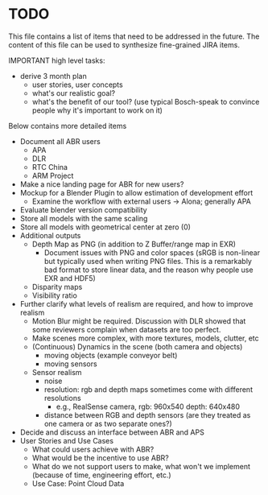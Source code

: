 # TODO

This file contains a list of items that need to be addressed in the future.
The content of this file can be used to synthesize fine-grained JIRA items.

IMPORTANT high level tasks:

* derive 3 month plan
  + user stories, user concepts
  + what's our realistic goal?
  + what's the benefit of our tool? (use typical Bosch-speak to convince people
    why it's important to work on it)

Below contains more detailed items

* Document all ABR users
  - APA
  - DLR
  - RTC China
  - ARM Project
* Make a nice landing page for ABR for new users?
* Mockup for a Blender Plugin to allow estimation of development effort
  + Examine the workflow with external users -> Alona; generally APA
* Evaluate blender version compatibility
* Store all models with the same scaling
* Store all models with geometrical center at zero (0)
* Additional outputs
  + Depth Map as PNG (in addition to Z Buffer/range map in EXR)
    - Document issues with PNG and color spaces (sRGB is non-linear but
      typically used when writing PNG files. This is a remarkably bad format to
      store linear data, and the reason why people use EXR and HDF5)
  + Disparity maps
  + Visibility ratio
* Further clarify what levels of realism are required, and how to improve
  realism
  + Motion Blur might be required. Discussion with DLR showed that some
    reviewers complain when datasets are too perfect.
  + Make scenes more complex, with more textures, models, clutter, etc
  + (Continuous) Dynamics in the scene (both camera and objects)
    - moving objects (example conveyor belt)
    - moving sensors
  + Sensor realism
    - noise
    - resolution: rgb and depth maps sometimes come with different resolutions
        - e.g., RealSense camera, rgb: 960x540 depth: 640x480
    - distance between RGB and depth sensors (are they treated as one camera or as two separate ones?)
* Decide and discuss an interface between ABR and APS
* User Stories and Use Cases
  + What could users achieve with ABR?
  + What would be the incentive to use ABR?
  + What do we not support users to make, what won't we implement (because of
    time, engineering effort, etc.)
  + Use Case: Point Cloud Data


